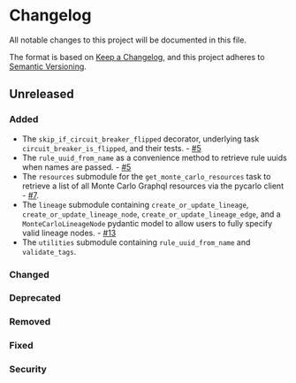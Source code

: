 # Changelog

All notable changes to this project will be documented in this file.

The format is based on [Keep a Changelog](https://keepachangelog.com/en/1.0.0/),
and this project adheres to [Semantic Versioning](https://semver.org/spec/v2.0.0.html).

## Unreleased

### Added

- The `skip_if_circuit_breaker_flipped` decorator, underlying task `circuit_breaker_is_flipped`, and their tests. - [#5](https://github.com/PrefectHQ/prefect-monte-carlo/pull/5)
- The `rule_uuid_from_name` as a convenience method to retrieve rule uuids when names are passed. - [#5](https://github.com/PrefectHQ/prefect-monte-carlo/pull/5)
- The `resources` submodule for the `get_monte_carlo_resources` task to retrieve a list of all Monte Carlo Graphql resources via the pycarlo client - [#7](https://github.com/PrefectHQ/prefect-monte-carlo/issues/7).
- The `lineage` submodule containing `create_or_update_lineage`, `create_or_update_lineage_node`, `create_or_update_lineage_edge`, and a `MonteCarloLineageNode` pydantic model to allow users to fully specify valid lineage nodes. - [#13](https://github.com/PrefectHQ/prefect-monte-carlo/pull/13)
- The `utilities` submodule containing `rule_uuid_from_name` and `validate_tags`.

### Changed

### Deprecated

### Removed

### Fixed

### Security
